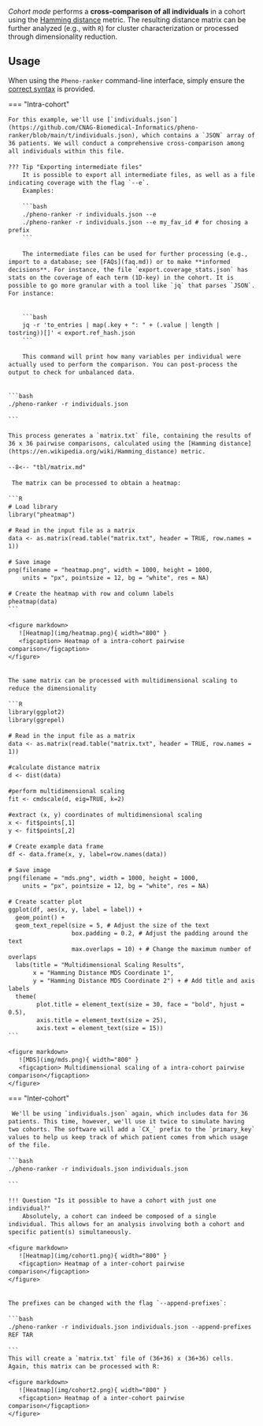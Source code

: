_Cohort mode_ performs a **cross-comparison of all individuals** in a cohort using the [Hamming distance](https://en.wikipedia.org/wiki/Hamming_distance) metric. The resulting distance matrix can be further analyzed (e.g., with `R`) for cluster characterization or processed through dimensionality reduction.

## Usage

When using the `Pheno-ranker` command-line interface, simply ensure the [correct syntax](https://github.com/cnag-biomedical-informatics/pheno-ranker#synopsis) is provided.

=== "Intra-cohort"

    For this example, we'll use [`individuals.json`](https://github.com/CNAG-Biomedical-Informatics/pheno-ranker/blob/main/t/individuals.json), which contains a `JSON` array of 36 patients. We will conduct a comprehensive cross-comparison among all individuals within this file.

    ??? Tip "Exporting intermediate files"
        It is possible to export all intermediate files, as well as a file indicating coverage with the flag `--e`.
        Examples:

        ```bash
        ./pheno-ranker -r individuals.json --e
        ./pheno-ranker -r individuals.json --e my_fav_id # for chosing a prefix
        ```

        The intermediate files can be used for further processing (e.g., import to a database; see [FAQs](faq.md)) or to make **informed decisions**. For instance, the file `export.coverage_stats.json` has stats on the coverage of each term (1D-key) in the cohort. It is possible to go more granular with a tool like `jq` that parses `JSON`. For instance:


        ```bash
        jq -r 'to_entries | map(.key + ": " + (.value | length | tostring))[]' < export.ref_hash.json
        ```

        This command will print how many variables per individual were actually used to perform the comparison. You can post-process the output to check for unbalanced data.


    ```bash
    ./pheno-ranker -r individuals.json 

    ```

    This process generates a `matrix.txt` file, containing the results of 36 x 36 pairwise comparisons, calculated using the [Hamming distance](https://en.wikipedia.org/wiki/Hamming_distance) metric.

    --8<-- "tbl/matrix.md"

     The matrix can be processed to obtain a heatmap:

    ```R
    # Load library
    library("pheatmap")

    # Read in the input file as a matrix
    data <- as.matrix(read.table("matrix.txt", header = TRUE, row.names = 1))

    # Save image
    png(filename = "heatmap.png", width = 1000, height = 1000,
        units = "px", pointsize = 12, bg = "white", res = NA)

    # Create the heatmap with row and column labels
    pheatmap(data)
    ```

    <figure markdown>
       ![Heatmap](img/heatmap.png){ width="800" }
       <figcaption> Heatmap of a intra-cohort pairwise comparison</figcaption>
    </figure>


    The same matrix can be processed with multidimensional scaling to reduce the dimensionality

    ```R
    library(ggplot2)
    library(ggrepel)
    
    # Read in the input file as a matrix 
    data <- as.matrix(read.table("matrix.txt", header = TRUE, row.names = 1))
    
    #calculate distance matrix
    d <- dist(data)
    
    #perform multidimensional scaling
    fit <- cmdscale(d, eig=TRUE, k=2)
    
    #extract (x, y) coordinates of multidimensional scaling
    x <- fit$points[,1]
    y <- fit$points[,2]
    
    # Create example data frame
    df <- data.frame(x, y, label=row.names(data))
    
    # Save image
    png(filename = "mds.png", width = 1000, height = 1000,
        units = "px", pointsize = 12, bg = "white", res = NA)
    
    # Create scatter plot
    ggplot(df, aes(x, y, label = label)) +
      geom_point() +
      geom_text_repel(size = 5, # Adjust the size of the text
                      box.padding = 0.2, # Adjust the padding around the text
                      max.overlaps = 10) + # Change the maximum number of overlaps
      labs(title = "Multidimensional Scaling Results",
           x = "Hamming Distance MDS Coordinate 1",
           y = "Hamming Distance MDS Coordinate 2") + # Add title and axis labels
      theme(
            plot.title = element_text(size = 30, face = "bold", hjust = 0.5),
            axis.title = element_text(size = 25),
            axis.text = element_text(size = 15))
    ```

    <figure markdown>
       ![MDS](img/mds.png){ width="800" }
       <figcaption> Multidimensional scaling of a intra-cohort pairwise comparison</figcaption>
    </figure>


=== "Inter-cohort"

     We'll be using `individuals.json` again, which includes data for 36 patients. This time, however, we'll use it twice to simulate having two cohorts. The software will add a `CX_` prefix to the `primary_key` values to help us keep track of which patient comes from which usage of the file.

    ```bash
    ./pheno-ranker -r individuals.json individuals.json

    ```

    !!! Question "Is it possible to have a cohort with just one individual?"
        Absolutely, a cohort can indeed be composed of a single individual. This allows for an analysis involving both a cohort and specific patient(s) simultaneously.

    <figure markdown>
       ![Heatmap](img/cohort1.png){ width="800" }
       <figcaption> Heatmap of a inter-cohort pairwise comparison</figcaption>
    </figure>


    The prefixes can be changed with the flag `--append-prefixes`:

    ```bash
    ./pheno-ranker -r individuals.json individuals.json --append-prefixes REF TAR

    ```
    This will create a `matrix.txt` file of (36+36) x (36+36) cells. Again, this matrix can be processed with R:

    <figure markdown>
       ![Heatmap](img/cohort2.png){ width="800" }
       <figcaption> Heatmap of a inter-cohort pairwise comparison</figcaption>
    </figure>

